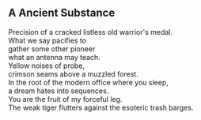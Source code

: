 A Ancient Substance
-------------------
Precision of a cracked listless old warrior's medal.  
What we say pacifies to  
gather some other pioneer  
what an antenna may teach.  
Yellow noises of probe,  
crimson seams above a muzzled forest.  
In the root of the modern office where you sleep,  
a dream hates into sequences.  
You are the fruit of my forceful leg.  
The weak tiger flutters against the esoteric trash barges.  
